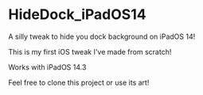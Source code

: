 # HideDock_iPadOS14
A silly tweak to hide you dock background on iPadOS 14! 

This is my first iOS tweak I've made from scratch!

Works with iPadOS 14.3


Feel free to clone this project or use its art!
